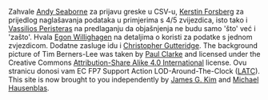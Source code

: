 Zahvale [Andy Seaborne](https://twitter.com/andyseaborne) za prijavu greske u CSV-u, [Kerstin Forsberg](https://twitter.com/kerfors) za prijedlog naglašavanja podataka u primjerima s 4/5 zvijezdica, isto tako i [Vassilios Peristeras](https://twitter.com/vassilios) na predlaganju da objašnjenja ne budu samo 'što' već i 'zašto'. Hvala [Egon Willighagen](https://twitter.com/egonwillighagen) na detaljima o koristi za podatke s jednom zvjezdicom. Dodatne zasluge idu i [Christopher Gutteridge](http://www.ecs.soton.ac.uk/people/cjg). The background picture of Tim Berners-Lee was taken by [Paul Clarke](http://paulclarke.com/) and licensed under the Creative Commons [Attribution-Share Alike 4.0 International](https://creativecommons.org/licenses/by-sa/4.0/deed.en) license. Ovu stranicu donosi vam EC FP7 Support Action LOD-Around-The-Clock ([LATC](http://cordis.europa.eu/project/rcn/95552_en.html)). This site is now brought to you independently by [James G. Kim](http://jayg.org/) and [Michael Hausenblas](http://mhausenblas.info/).
